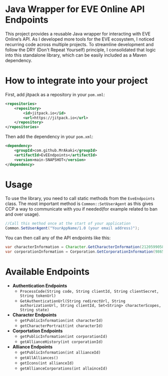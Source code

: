 # Java Wrapper for EVE Online API Endpoints
This project provides a reusable Java wrapper for interacting with EVE Online’s API. As I developed more tools for the EVE ecosystem, I noticed recurring code across multiple projects. To streamline development and follow the DRY (Don't Repeat Yourself) principle, I consolidated that logic into this standalone library, which can be easily included as a Maven dependency.

# How to integrate into your project
First, add jitpack as a repository in your `pom.xml`:

```xml
<repositories>
    <repository>
        <id>jitpack.io</id>
        <url>https://jitpack.io</url>
    </repository>
</repositories>
```
Then add the dependency in your `pom.xml`:

```xml
<dependency>
    <groupId>com.github.MrAkaki</groupId>
    <artifactId>EvEEndpoints</artifactId>
    <version>main-SNAPSHOT</version>
</dependency>
```

# Usage

To use the library, you need to call static methods from the `EveEndpoints` class. 
The most important method is `Common::SetUserAgent` as this gives CCP a way to communicate with you if needed(for example related to ban and over usage).

```java
//Call this method once at the start of your application
Common.SetUserAgent("YourAppName/1.0 (your email address)"); 
```

You can then call any of the API endpoints like this:

```java
var characterInformation = Character.GetCharacterInformation(2120599058);
var corporationInformation = Corporation.GetCorporationInformation(98659319);
```

# Available Endpoints
- **Authentication Endpoints**
  - `ProcessCode(String code, String clientId, String clientSecret, String tokenUrl)`
  - `GetAuthenticationUrl(String redirectUrl, String authorizationUrl, String clientId, Set<String> characterScopes, String state)`
- **Character Endpoints**
  - `getPublicInformation(int characterId)`
  - `getCharacterPortrait(int characterId)`
- **Corportation Endpoints**
  - `getPublicInformation(int corporationId)`
  - `getAllianceHistory(int corporationId)`
- **Alliance Endpoints**
  - `getPublicInformation(int allianceId)`
  - `getAllAlliances()`
  - `getIcons(int allianceId)`
  - `getAllianceCorporations(int allainceId)`